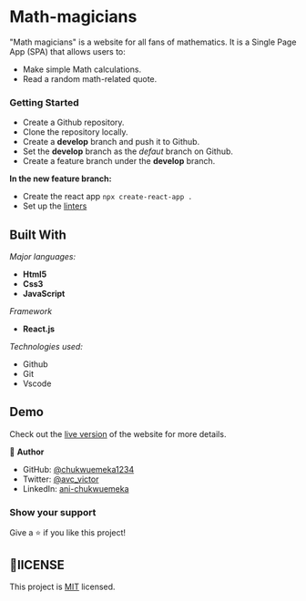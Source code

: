 # Math-magicians

"Math magicians" is a website for all fans of mathematics. It is a Single Page App (SPA) that allows users to:

- Make simple Math calculations.
- Read a random math-related quote.


### Getting Started

- Create a Github repository.
- Clone the repository locally.
- Create a **develop** branch and push it to Github.
- Set the **develop** branch as the *defaut* branch on Github.
- Create a feature branch under the **develop** branch.
   
**In the new feature branch:**

- Create the react app 
  `npx create-react-app .`
- Set up the [linters]()
 

## Built With

*Major languages:* 
-  **Html5**
-  **Css3**
-  **JavaScript**
  
*Framework*

- **React.js**
  
*Technologies used:* 

- Github
- Git 
- Vscode

## Demo
Check out the [live version](https://chukwuemeka1234.github.io/math-magicians/) of the website for more details.


👤 **Author**

- GitHub: [@chukwuemeka1234](https://github.com/chukwuemeka1234)
- Twitter: [@avc_victor](https://twitter.com/@avc_victor)
- LinkedIn: [ani-chukwuemeka](https://linkedin.com/in/ani-chukwuemeka-a65421199/)
  
### Show your support
Give a ⭐️ if you like this project!


## 📝lICENSE

This project is [MIT](https://github.com/chukwuemeka1234/math-magicians/blob/develop/LICENSE) licensed.